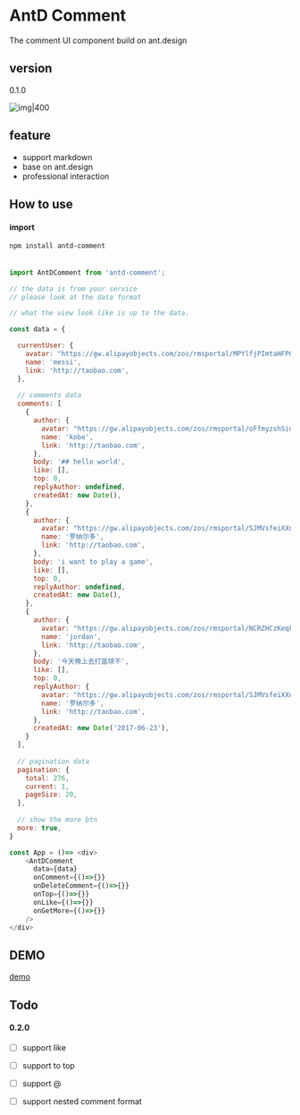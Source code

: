 # AntD Comment 

The comment UI component build on ant.design

## version

0.1.0

![img|400](https://gw.alipayobjects.com/zos/rmsportal/rnUQgvYWUJDxhKrRqrdp.png)

## feature

- support markdown
- base on ant.design
- professional interaction

## How to use

#### import

`npm install antd-comment`

####

```javascript

import AntDComment from 'antd-comment';

// the data is from your service
// please look at the data format

// what the view look like is up to the data.

const data = {

  currentUser: {
    avatar: "https://gw.alipayobjects.com/zos/rmsportal/MPYlfjPImtaHFPOvpBVo.png",
    name: 'messi',
    link: 'http://taobao.com',
  },
  
  // comments data
  comments: [
    {
      author: {
        avatar: "https://gw.alipayobjects.com/zos/rmsportal/oFfmyzshSidtkzZZSgea.jpg",
        name: 'kobe',
        link: 'http://taobao.com',
      },
      body: '## hello world',
      like: [],
      top: 0,
      replyAuthor: undefined,
      createdAt: new Date(),
    },
    {
      author: {
        avatar: "https://gw.alipayobjects.com/zos/rmsportal/SJMVsfeiXXnvxvEwgHjy.gif",
        name: '罗纳尔多',
        link: 'http://taobao.com',
      },
      body: 'i want to play a game',
      like: [],
      top: 0,
      replyAuthor: undefined,
      createdAt: new Date(),
    },
    {
      author: {
        avatar: "https://gw.alipayobjects.com/zos/rmsportal/NCRZHCzKeqkcBaKXDPZb.jpg",
        name: 'jordan',
        link: 'http://taobao.com',
      },
      body: '今天晚上去打篮球不',
      like: [],
      top: 0,
      replyAuthor: {
        avatar: "https://gw.alipayobjects.com/zos/rmsportal/SJMVsfeiXXnvxvEwgHjy.gif",
        name: '罗纳尔多',
        link: 'http://taobao.com',
      },
      createdAt: new Date('2017-06-23'),
    }
  ],
  
  // pagination data
  pagination: {
    total: 276,
    current: 1,
    pageSize: 20,
  },
  
  // show the more btn
  more: true,
}

const App = ()=> <div>
    <AntDComment 
      data={data}
      onComment={()=>{}}
      onDeleteComment={()=>{}}
      onTop={()=>{}}
      onLike={()=>{}}
      onGetMore={()=>{}}
    />
</div>

```

## DEMO

[demo](/demo/index.html)

## Todo

#### 0.2.0 

- [ ] support like
- [ ] support to top
- [ ] support @
- [ ] support nested comment format


